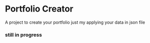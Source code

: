 # Portfolio Creator 
A project to create your portfolio just my applying your data in json file


### still in progress